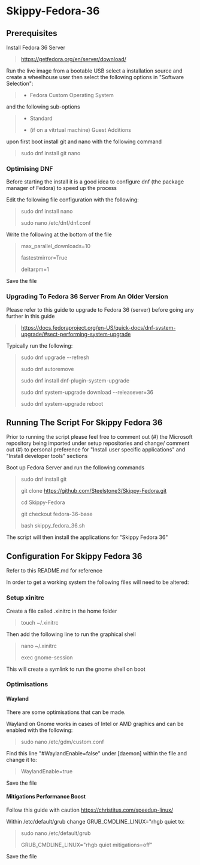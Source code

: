 # Skippy-Fedora-36

## Prerequisites
Install Fedora 36 Server 

> https://getfedora.org/en/server/download/

Run the live image from a bootable USB select a installation source and create a wheelhouse user then select the following options in "Software Selection":
> - Fedora Custom Operating System

and the following sub-options
> - Standard
>
> - (if on a vitrtual machine) Guest Additions

upon first boot install git and nano with the following command
> sudo dnf install git nano

### Optimising DNF

Before starting the install it is a good idea to configure dnf (the package manager of Fedora) to speed up the process

Edit the following file configuration with the following:

> sudo dnf install nano
>
> sudo nano /etc/dnf/dnf.conf

Write the following at the bottom of the file

> max_parallel_downloads=10
>
> fastestmirror=True
>
> deltarpm=1

Save the file

### Upgrading To Fedora 36 Server From An Older Version

Please refer to this guide to upgrade to Fedora 36 (server) before going any further in this guide 
> https://docs.fedoraproject.org/en-US/quick-docs/dnf-system-upgrade/#sect-performing-system-upgrade

Typically run the following: 
> sudo dnf upgrade --refresh
>
> sudo dnf autoremove
>
> sudo dnf install dnf-plugin-system-upgrade
>
> sudo dnf system-upgrade download --releasever=36
>
> sudo dnf system-upgrade reboot

## Running The Script For Skippy Fedora 36
Prior to running the script please feel free to comment out (#) the Microsoft repository being imported under setup repositories and change/ comment out (#) to personal preference for "Install user specific applications" and "Install developer tools" sections

Boot up Fedora Server and run the following commands

> sudo dnf install git
>
> git clone https://github.com/Steelstone3/Skippy-Fedora.git
>
> cd Skippy-Fedora
>
> git checkout fedora-36-base
>
> bash skippy_fedora_36.sh

The script will then install the applications for "Skippy Fedora 36"

## Configuration For Skippy Fedora 36
Refer to this README.md for reference

In order to get a working system the following files will need to be altered:

### Setup xinitrc

Create a file called .xinitrc in the home folder

> touch ~/.xinitrc

Then add the following line to run the graphical shell

> nano ~/.xinitrc
>
> exec gnome-session

This will create a symlink to run the gnome shell on boot

### Optimisations

#### Wayland
There are some optimisations that can be made.

Wayland on Gnome works in cases of Intel or AMD graphics and can be enabled with the following:

> sudo nano /etc/gdm/custom.conf

Find this line "#WaylandEnable=false" under [daemon] within the file and change it to:

> WaylandEnable=true

Save the file

#### Mitigations Performance Boost

Follow this guide with caution https://christitus.com/speedup-linux/

Within /etc/default/grub change GRUB_CMDLINE_LINUX="rhgb quiet to:

> sudo nano /etc/default/grub
>
> GRUB_CMDLINE_LINUX="rhgb quiet mitigations=off"

Save the file
